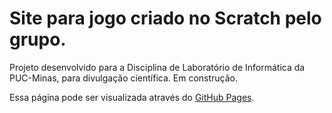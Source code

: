 # Site para jogo criado no Scratch pelo grupo.

Projeto desenvolvido para a Disciplina de Laboratório de Informática da PUC-Minas, para divulgação científica. Em construção.

Essa página pode ser visualizada através do <a href="https://jessicaagoulart.github.io/lib-jogo/">GitHub Pages</a>.
